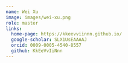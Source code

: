 ```yaml
---
name: Wei Xu
image: images/wei-xu.png
role: master
links:
  home-page: https://kkeevviinnn.github.io/
  google-scholar: SLX1UsEAAAAJ
  orcid: 0009-0005-4540-8557
  github: KkEeVvIiNnn
---
```

